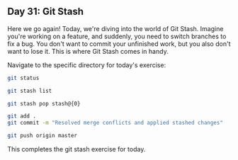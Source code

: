 ## Day 31: Git Stash

Here we go again! Today, we're diving into the world of Git Stash. Imagine you're working on a feature, and suddenly, you need to switch branches to fix a bug. You don't want to commit your unfinished work, but you also don't want to lose it. This is where Git Stash comes in handy.

Navigate to the specific directory for today's exercise:

```bash
git status
```

```bash
git stash list
```

```bash
git stash pop stash@{0}
```

```bash
git add .
git commit -m "Resolved merge conflicts and applied stashed changes"
```

```bash
git push origin master
```

This completes the git stash exercise for today.

